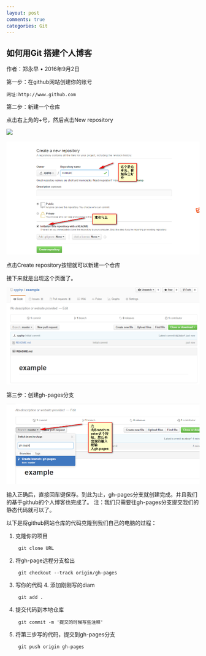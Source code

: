 ```yaml
---
layout: post
comments: true
categories: Git
---
```


## 如何用Git 搭建个人博客

作者：郑永早 • 2016年9月2日

第一步：在github网站创建你的账号

	网址:http://www.github.com

第二步：新建一个仓库

点击右上角的+号，然后点击New repository

![]({'img/1.png'})

![](./img/2.png)

点击Create repository按钮就可以新建一个仓库

接下来就是出现这个页面了。

![](./img/3.png)

第三步：创建gh-pages分支

![](./img/4.png)

输入正确后，直接回车键保存。到此为止，gh-pages分支就创建完成。并且我们的基于github的个人博客也完成了。
注：我们只需要往gh-pages分支提交我们的静态代码就可以了。

以下是将github网站仓库的代码克隆到我们自己的电脑的过程：

1. 克隆你的项目

		git clone URL

2. 将gh-page远程分支检出

		git checkout --track origin/gh-pages

3. 写你的代码 4. 添加刚刚写的diam

		git add .

5. 提交代码到本地仓库

		git commit -m '提交的时候写些注释'

6. 将第三步写的代码，提交到gh-pages分支

		git push origin gh-pages


